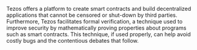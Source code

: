 Tezos offers a platform to create smart contracts and build decentralized applications that cannot be censored or shut-down by third parties. Furthermore, Tezos facilitates formal verification, a technique used to improve security by mathematically proving properties about programs such as smart contracts. This technique, if used properly, can help avoid costly bugs and the contentious debates that follow.
